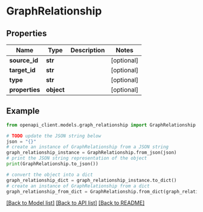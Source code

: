 # GraphRelationship


## Properties

Name | Type | Description | Notes
------------ | ------------- | ------------- | -------------
**source_id** | **str** |  | [optional] 
**target_id** | **str** |  | [optional] 
**type** | **str** |  | [optional] 
**properties** | **object** |  | [optional] 

## Example

```python
from openapi_client.models.graph_relationship import GraphRelationship

# TODO update the JSON string below
json = "{}"
# create an instance of GraphRelationship from a JSON string
graph_relationship_instance = GraphRelationship.from_json(json)
# print the JSON string representation of the object
print(GraphRelationship.to_json())

# convert the object into a dict
graph_relationship_dict = graph_relationship_instance.to_dict()
# create an instance of GraphRelationship from a dict
graph_relationship_from_dict = GraphRelationship.from_dict(graph_relationship_dict)
```
[[Back to Model list]](../README.md#documentation-for-models) [[Back to API list]](../README.md#documentation-for-api-endpoints) [[Back to README]](../README.md)


